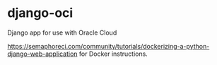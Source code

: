 # django-oci
Django app for use with Oracle Cloud

https://semaphoreci.com/community/tutorials/dockerizing-a-python-django-web-application for Docker instructions. 